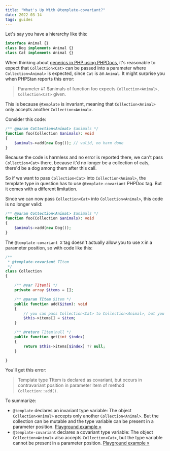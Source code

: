 ```yaml
---
title: "What's Up With @template-covariant?"
date: 2022-03-14
tags: guides
---
```


Let's say you have a hierarchy like this:

```php
interface Animal {}
class Dog implements Animal {}
class Cat implements Animal {}
```

When thinking about [generics in PHP using PHPDocs](/blog/generics-in-php-using-phpdocs), it's reasonable to expect that `Collection<Cat>` can be passed into a parameter where `Collection<Animal>` is expected, since `Cat` is an `Animal`. It might surprise you when PHPStan reports this error:

> Parameter #1 $animals of function foo expects `Collection<Animal>`, `Collection<Cat>` given.

This is because `@template` is invariant, meaning that `Collection<Animal>` only accepts another `Collection<Animal>`.

Consider this code:

```php
/** @param Collection<Animal> $animals */
function foo(Collection $animals): void
{
	$animals->add(new Dog()); // valid, no harm done
}
```

Because the code is harmless and no error is reported there, we can't pass `Collection<Cat>` there, because it'd no longer be a collection of cats, there'd be a dog among them after this call.

So if we want to pass `Collection<Cat>` into `Collection<Animal>`, the template type in question has to use `@template-covariant` PHPDoc tag. But it comes with a different limitation.

Since we can now pass `Collection<Cat>` into `Collection<Animal>`, this code is no longer valid:

```php
/** @param Collection<Animal> $animals */
function foo(Collection $animals): void
{
	$animals->add(new Dog());
}
```

The `@template-covariant X` tag doesn't actually allow you to use `X` in a parameter position, so with code like this:

```php
/**
 * @template-covariant TItem
 */
class Collection
{

	/** @var TItem[] */
	private array $items = [];

	/** @param TItem $item */
	public function add($item): void
	{
		// you can pass Collection<Cat> to Collection<Animal>, but you can't have "TItem" in parameter position
		$this->items[] = $item;
	}

	/** @return TItem|null */
	public function get(int $index)
	{
		return $this->items[$index] ?? null;
	}

}
```

You'll get this error:

> Template type TItem is declared as covariant, but occurs in contravariant position in parameter item of method `Collection::add()`.

To summarize:

* `@template` declares an invariant type variable: The object `Collection<Animal>` accepts only another `Collection<Animal>`. But the collection can be mutable and the type variable can be present in a parameter position. [Playground example »](https://phpstan.org/r/81513715-c26f-4a25-9709-a956d6d3e02b)
* `@template-covariant` declares a covariant type variable: The object `Collection<Animal>` also accepts `Collection<Cat>`, but the type variable cannot be present in a parameter position. [Playground example »](https://phpstan.org/r/d2f62e2c-52fc-4956-87ea-fc4c8d481384)
